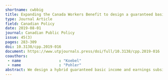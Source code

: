 ```yaml
---
shortname: cwbbig
title: Expanding the Canada Workers Benefit to design a guaranteed basic income
type: Journal Article
field: Canadian Policy
date: 2019-08-01
journal: Canadian Public Policy
issue: 45(3)
pages: 283-309
doi: 10.3138/cpp.2019-016
document: https://www.utpjournals.press/doi/full/10.3138/cpp.2019-016
coauthors:
 - name                 : "Koebel"
 - name                 : "Pohler"
abstract: We design a hybrid guaranteed basic income and earnings subsidy for working-age Canadians that addresses federalism and work disincentive concerns associated with a conventional basic income by expanding the Canada Workers Benefit. We cost our program and propose a revenue-neutral financing model by consolidating provincial SA programs and eliminating several federal and provincial tax credits. We simulate the distributional effects of our program and financing on household disposable income across deciles and family types and discuss its impact on marginal effective tax rates and interaction with disability programs. Our program substantially reduces poverty rates among two-parent families and working-age singles and couples without children.
---
```

